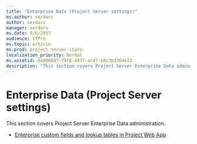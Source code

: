 ```yaml
---
title: "Enterprise Data (Project Server settings)"
ms.author: serdars
author: serdars
manager: serdars
ms.date: 9/6/2017
audience: ITPro
ms.topic: article
ms.prod: project-server-itpro
localization_priority: Normal
ms.assetid: 04006887-79f8-4977-acd7-b0c3b3364e22
description: "This section covers Project Server Enterprise Data administration."
---
```


# Enterprise Data (Project Server settings)
 
This section covers Project Server Enterprise Data administration.
  
- [Enterprise custom fields and lookup tables in Project Web App](enterprise-custom-fields-and-lookup-tables-in-project-web-app.md)
    

